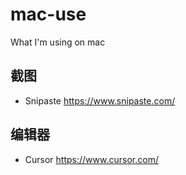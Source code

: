 # mac-use
What I'm using on mac

## 截图
- Snipaste https://www.snipaste.com/
## 编辑器
- Cursor https://www.cursor.com/

